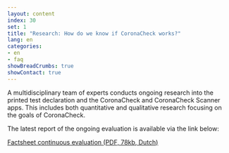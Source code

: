 ```yaml
---
layout: content
index: 30
set: 1
title: "Research: How do we know if CoronaCheck works?"
lang: en
categories:
- en
- faq
showBreadCrumbs: true
showContact: true
---
```

A multidisciplinary team of experts conducts ongoing research into the printed test declaration and the CoronaCheck and CoronaCheck Scanner apps. This includes both quantitative and qualitative research focusing on the goals of CoronaCheck.

The latest report of the ongoing evaluation is available via the link below:

<a href="/media/Factsheet_doorlopende_evaluatie.pdf" rel="noopener noreferrer" hreflang="nl" target="_blank">Factsheet continuous evaluation (PDF, 78kb, Dutch)</a>
